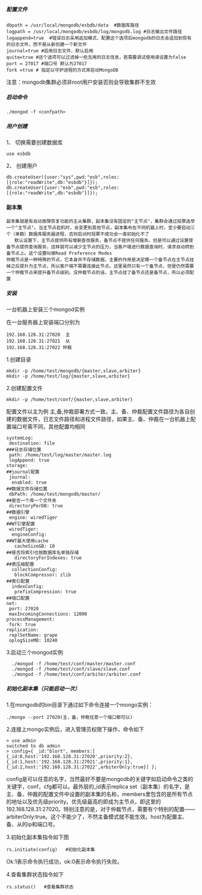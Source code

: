 ##### 配置文件
```shell
dbpath = /usr/local/mongodb/esbdb/data  #数据库路径
logpath = /usr/local/mongodb/esbdb/log/mongodb.log #日志输出文件路径 
logappend=true  #错误日志采用追加模式，配置这个选项后mongodb的日志会追加到现有的日志文件，而不是从新创建一个新文件
journal=true #启用日志文件，默认启用
quite=true #这个选项可以过滤掉一些无用的日志信息，若需要调试使用请设置为false
port = 27017 #端口号 默认为27017
fork =true # 指定以守护进程的方式来启动MongoDB

```
注意：mongodb集群必须非root用户安装否则会导致集群不生效

##### 启动命令
```
./mongod -f <confpath>

```

##### 用户创建
1、	切换需要创建数据库

	use esbdb

2、	创建用户

	db.createUser({user:"sys",pwd:"esb",roles:[{role:"readWrite",db:"esbdb"}]});
	db.createUser({user:"esb",pwd:"esb",roles:[{role:"readWrite",db:"esbdb"}]});


#### 副本集
```
副本集就是有自动故障恢复功能的主从集群，副本集没有固定的"主节点"，集群会通过投票选举一个"主节点"。当主节点岩机时，会变更到其他节点。副本集布在不同机器上时，至少要启动三个（单数）数据库服务器进程，否则启动时投票不成功会一直初始化不了
   默认设置下，主节点提供所有增删查改服务，备节点不提供任何服务。但是可以通过设置使备节点提供查询服务，这样就可以减少主节点的压力，当客户端进行数据查询时，请求自动转到备节点上。这个设置叫做Read Preference Modes       
仲裁节点是一种特殊的节点，它本身并不存储数据，主要的作用是决定哪一个备节点在主节点挂掉之后提升为主节点，所以客户端不需要连接此节点。这里虽然只有一个备节点，但是仍然需要一个仲裁节点来提升备节点级别。没仲裁节点的话，主节点挂了备节点还是备节点，所以必须配置

```
##### 安装
一台机器上安装三个mongod实例 

在一台服务器上安装端口分别为
```
192.168.128.31:27020  主
192.168.128.31:27021  从
192.168.128.31:27022 仲裁
```

1.创建目录

	mkdir -p /home/test/mongodb/{master,slave,arbiter}
	mkdir -p /home/test/log/{master,slave,arbiter}
2.创建配置文件

	mkdir -p /home/test/conf/{master,slave,arbiter}

配置文件以主为例
主,备,仲裁部署方式一致。主、备、仲裁配置文件路径为各自创建的数据文件，日志文件路径和进程文件路径，如果主、备、仲裁在一台机器上配置端口号需不同，其他配置均相同
```
systemLog:
 destination: file
###日志存储位置
 path: /home/test/log/master/master.log
 logAppend: true  
storage:
##journal配置
 journal:
  enabled: true  
##数据文件存储位置
 dbPath: /home/test/mongodb/master/
##是否一个库一个文件夹
 directoryPerDB: true
##数据引擎
 engine: wiredTiger  
##WT引擎配置
 wiredTiger:
  engineConfig:
##WT最大使用cache
   cacheSizeGB: 10
##是否将索引也按数据库名单独存储
   directoryForIndexes: true
##表压缩配置
  collectionConfig:
   blockCompressor: zlib
##索引配置
  indexConfig:
   prefixCompression: true
##端口配置
net:
 port: 27020   
 maxIncomingConnections: 12000 
processManagement:
 fork: true  
replication:
 replSetName: grape
 oplogSizeMB: 10240

```
3.启动三个mongod实例
```
  ./mongod -f /home/test/conf/master/master.conf
  ./mongod -f /home/test/conf/slave/slave.conf
  ./mongod -f /home/test/conf/arbiter/arbiter.conf
```

##### 初始化副本集（只能启动一次）
1.在mongodb的bin目录下通过如下命令连接一个mongo实例：

	./mongo --port 27020(主，备，仲裁任意一个端口都可以)

2.连接上mongo实例后，进入管理员权限下操作，命令如下
```
> use admin
switched to db admin
> config={ _id:"blort", members:[ {_id:0,host:'192.168.128.31:27020',priority:2}, {_id:1,host:'192.168.128.31:27021',priority:1},{_id:2,host:'192.168.128.31:27022',arbiterOnly:true}] };
```
config是可以任意的名字，当然最好不要是mongodb的关键字如启动命令之类的关键字，conf，cfg都可以。最外层的_id表示replica set（副本集）的名字，是主、备、仲裁的配置文件中设置的副本集的名称，members里包含的是所有节点的地址以及优先级priority。优先级最高的即成为主节点，即这里的192.168.128.31:27020。特别注意的是，对于仲裁节点，需要有个特别的配置——arbiterOnly:true。这个不能少了，不然主备模式就不能生效。host为配置主、备、从的ip和端口号。

3.初始化副本集指令如下图

	rs.initiate(config)   #初始化副本集

Ok:1表示命令执行成功，ok:0表示命令执行失败。

4.查看集群状态指令如下

	rs.status()   #查看集群状态



